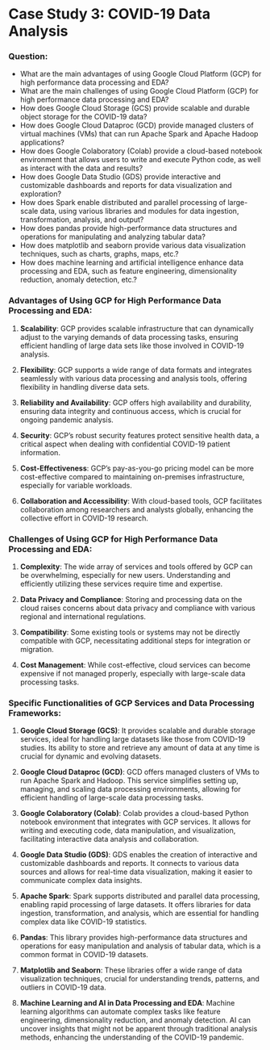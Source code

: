 # Case Study 3: COVID-19 Data Analysis

### Question:
- What are the main advantages of using Google Cloud Platform (GCP) for high performance data processing and EDA?
- What are the main challenges of using Google Cloud Platform (GCP) for high performance data processing and EDA?
- How does Google Cloud Storage (GCS) provide scalable and durable object storage for the COVID-19 data?
- How does Google Cloud Dataproc (GCD) provide managed clusters of virtual machines (VMs) that can run Apache Spark and Apache Hadoop applications?
- How does Google Colaboratory (Colab) provide a cloud-based notebook environment that allows users to write and execute Python code, as well as interact with the data and results?
- How does Google Data Studio (GDS) provide interactive and customizable dashboards and reports for data visualization and exploration?
- How does Spark enable distributed and parallel processing of large-scale data, using various libraries and modules for data ingestion, transformation, analysis, and output?
- How does pandas provide high-performance data structures and operations for manipulating and analyzing tabular data?
- How does matplotlib and seaborn provide various data visualization techniques, such as charts, graphs, maps, etc.?
- How does machine learning and artificial intelligence enhance data processing and EDA, such as feature engineering, dimensionality reduction, anomaly detection, etc.?

### Advantages of Using GCP for High Performance Data Processing and EDA:

1. **Scalability**: GCP provides scalable infrastructure that can dynamically adjust to the varying demands of data processing tasks, ensuring efficient handling of large data sets like those involved in COVID-19 analysis.

2. **Flexibility**: GCP supports a wide range of data formats and integrates seamlessly with various data processing and analysis tools, offering flexibility in handling diverse data sets.

3. **Reliability and Availability**: GCP offers high availability and durability, ensuring data integrity and continuous access, which is crucial for ongoing pandemic analysis.

4. **Security**: GCP’s robust security features protect sensitive health data, a critical aspect when dealing with confidential COVID-19 patient information.

5. **Cost-Effectiveness**: GCP’s pay-as-you-go pricing model can be more cost-effective compared to maintaining on-premises infrastructure, especially for variable workloads.

6. **Collaboration and Accessibility**: With cloud-based tools, GCP facilitates collaboration among researchers and analysts globally, enhancing the collective effort in COVID-19 research.

### Challenges of Using GCP for High Performance Data Processing and EDA:

1. **Complexity**: The wide array of services and tools offered by GCP can be overwhelming, especially for new users. Understanding and efficiently utilizing these services require time and expertise.

2. **Data Privacy and Compliance**: Storing and processing data on the cloud raises concerns about data privacy and compliance with various regional and international regulations.

3. **Compatibility**: Some existing tools or systems may not be directly compatible with GCP, necessitating additional steps for integration or migration.

4. **Cost Management**: While cost-effective, cloud services can become expensive if not managed properly, especially with large-scale data processing tasks.

### Specific Functionalities of GCP Services and Data Processing Frameworks:

1. **Google Cloud Storage (GCS)**: It provides scalable and durable storage services, ideal for handling large datasets like those from COVID-19 studies. Its ability to store and retrieve any amount of data at any time is crucial for dynamic and evolving datasets.

2. **Google Cloud Dataproc (GCD)**: GCD offers managed clusters of VMs to run Apache Spark and Hadoop. This service simplifies setting up, managing, and scaling data processing environments, allowing for efficient handling of large-scale data processing tasks.

3. **Google Colaboratory (Colab)**: Colab provides a cloud-based Python notebook environment that integrates with GCP services. It allows for writing and executing code, data manipulation, and visualization, facilitating interactive data analysis and collaboration.

4. **Google Data Studio (GDS)**: GDS enables the creation of interactive and customizable dashboards and reports. It connects to various data sources and allows for real-time data visualization, making it easier to communicate complex data insights.

5. **Apache Spark**: Spark supports distributed and parallel data processing, enabling rapid processing of large datasets. It offers libraries for data ingestion, transformation, and analysis, which are essential for handling complex data like COVID-19 statistics.

6. **Pandas**: This library provides high-performance data structures and operations for easy manipulation and analysis of tabular data, which is a common format in COVID-19 datasets.

7. **Matplotlib and Seaborn**: These libraries offer a wide range of data visualization techniques, crucial for understanding trends, patterns, and outliers in COVID-19 data.

8. **Machine Learning and AI in Data Processing and EDA**: Machine learning algorithms can automate complex tasks like feature engineering, dimensionality reduction, and anomaly detection. AI can uncover insights that might not be apparent through traditional analysis methods, enhancing the understanding of the COVID-19 pandemic.

